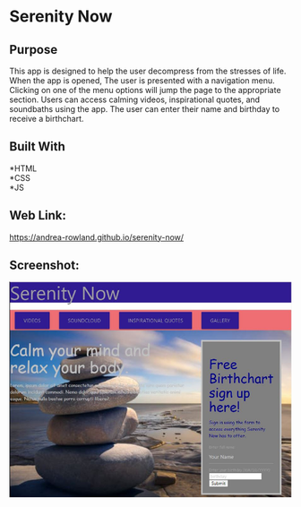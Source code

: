 # Serenity Now

## Purpose
This app is designed to help the user decompress from the stresses of life. When the app is opened, The user is presented with a navigation menu. Clicking on one of the menu options will jump the page to the appropriate section. Users can access calming videos, inspirational quotes, and soundbaths using the app. The user can enter their name and birthday to receive a birthchart.

## Built With
*HTML</br>
*CSS</br>
*JS</br>

## Web Link:
https://andrea-rowland.github.io/serenity-now/

## Screenshot:
![SN-screenshot](./assets/images/SN-screenshot.JPG)